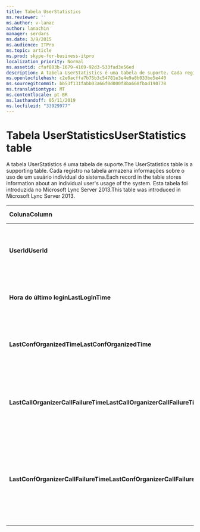 ```yaml
---
title: Tabela UserStatistics
ms.reviewer: ''
ms.author: v-lanac
author: lanachin
manager: serdars
ms.date: 3/9/2015
ms.audience: ITPro
ms.topic: article
ms.prod: skype-for-business-itpro
localization_priority: Normal
ms.assetid: cfaf803b-1679-4169-92d3-533fad3e56ed
description: A tabela UserStatistics é uma tabela de suporte. Cada registro na tabela armazena informações sobre o uso de um usuário individual do sistema. Esta tabela foi introduzida no Microsoft Lync Server 2013.
ms.openlocfilehash: c2e0acffa7b75b3c54781e3e4e9a8b033be5e440
ms.sourcegitcommit: bb53f131fabb03a66f0d000f8ba668fbad190778
ms.translationtype: MT
ms.contentlocale: pt-BR
ms.lasthandoff: 05/11/2019
ms.locfileid: "33929977"
---
```

# <a name="userstatistics-table"></a><span data-ttu-id="fbc3a-105">Tabela UserStatistics</span><span class="sxs-lookup"><span data-stu-id="fbc3a-105">UserStatistics table</span></span>
 
<span data-ttu-id="fbc3a-106">A tabela UserStatistics é uma tabela de suporte.</span><span class="sxs-lookup"><span data-stu-id="fbc3a-106">The UserStatistics table is a supporting table.</span></span> <span data-ttu-id="fbc3a-107">Cada registro na tabela armazena informações sobre o uso de um usuário individual do sistema.</span><span class="sxs-lookup"><span data-stu-id="fbc3a-107">Each record in the table stores information about an individual user's usage of the system.</span></span> <span data-ttu-id="fbc3a-108">Esta tabela foi introduzida no Microsoft Lync Server 2013.</span><span class="sxs-lookup"><span data-stu-id="fbc3a-108">This table was introduced in Microsoft Lync Server 2013.</span></span>
  
|<span data-ttu-id="fbc3a-109">**Coluna**</span><span class="sxs-lookup"><span data-stu-id="fbc3a-109">**Column**</span></span>|<span data-ttu-id="fbc3a-110">**Tipo de dados**</span><span class="sxs-lookup"><span data-stu-id="fbc3a-110">**Data Type**</span></span>|<span data-ttu-id="fbc3a-111">**Chave/índice**</span><span class="sxs-lookup"><span data-stu-id="fbc3a-111">**Key/Index**</span></span>|<span data-ttu-id="fbc3a-112">**Detalhes**</span><span class="sxs-lookup"><span data-stu-id="fbc3a-112">**Details**</span></span>|
|:-----|:-----|:-----|:-----|
|<span data-ttu-id="fbc3a-113">**UserId**</span><span class="sxs-lookup"><span data-stu-id="fbc3a-113">**UserId**</span></span> <br/> |<span data-ttu-id="fbc3a-114">int</span><span class="sxs-lookup"><span data-stu-id="fbc3a-114">int</span></span>  <br/> |<span data-ttu-id="fbc3a-115">Primária</span><span class="sxs-lookup"><span data-stu-id="fbc3a-115">Primary</span></span>  <br/> |<span data-ttu-id="fbc3a-116">Número exclusivo que identifica este usuário.</span><span class="sxs-lookup"><span data-stu-id="fbc3a-116">Unique number identifying this user.</span></span>  <br/> |
|<span data-ttu-id="fbc3a-117">**Hora do último login**</span><span class="sxs-lookup"><span data-stu-id="fbc3a-117">**LastLogInTime**</span></span> <br/> |<span data-ttu-id="fbc3a-118">datetime</span><span class="sxs-lookup"><span data-stu-id="fbc3a-118">datetime</span></span>  <br/> ||<span data-ttu-id="fbc3a-119">Última vez em que o usuário conectado.</span><span class="sxs-lookup"><span data-stu-id="fbc3a-119">Last time the user logged in.</span></span>  <br/> |
|<span data-ttu-id="fbc3a-120">**LastConfOrganizedTime**</span><span class="sxs-lookup"><span data-stu-id="fbc3a-120">**LastConfOrganizedTime**</span></span> <br/> |<span data-ttu-id="fbc3a-121">datetime</span><span class="sxs-lookup"><span data-stu-id="fbc3a-121">datetime</span></span>  <br/> ||<span data-ttu-id="fbc3a-122">Última vez que o usuário organizou uma conferência.</span><span class="sxs-lookup"><span data-stu-id="fbc3a-122">Last time the user organized a conference.</span></span>  <br/> |
|<span data-ttu-id="fbc3a-123">**LastCallOrganizerCallFailureTime**</span><span class="sxs-lookup"><span data-stu-id="fbc3a-123">**LastCallOrganizerCallFailureTime**</span></span> <br/> |<span data-ttu-id="fbc3a-124">datetime</span><span class="sxs-lookup"><span data-stu-id="fbc3a-124">datetime</span></span>  <br/> ||<span data-ttu-id="fbc3a-125">Última vez em que o usuário enfrentou uma falha de ligação.</span><span class="sxs-lookup"><span data-stu-id="fbc3a-125">Last time the user experienced a call failure.</span></span>  <br/> |
|<span data-ttu-id="fbc3a-126">**LastConfOrganizerCallFailureTime**</span><span class="sxs-lookup"><span data-stu-id="fbc3a-126">**LastConfOrganizerCallFailureTime**</span></span> <br/> |<span data-ttu-id="fbc3a-127">datetime</span><span class="sxs-lookup"><span data-stu-id="fbc3a-127">datetime</span></span>  <br/> ||<span data-ttu-id="fbc3a-128">Última vez em que o usuário enfrentou uma falha de ligação como um organizador da conferência.</span><span class="sxs-lookup"><span data-stu-id="fbc3a-128">Last time the user experienced a call failure as a conference organizer.</span></span>  <br/> |
   

